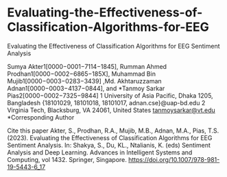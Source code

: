 # Evaluating-the-Effectiveness-of-Classification-Algorithms-for-EEG
Evaluating the Effectiveness of Classification Algorithms for EEG Sentiment Analysis

Sumya Akter1[0000−0001−7114−1845], Rumman Ahmed Prodhan1[0000−0002−6865−185X], Muhammad Bin Mujib1[0000−0003−0283−3439] ,Md. Akhtaruzzaman Adnan1[0000−0003−4137−0844], and *Tanmoy Sarkar
Pias2[0000−0002−7325−9844]
1 University of Asia Pacific, Dhaka 1205, Bangladesh
{18101029, 18101018, 18101017, adnan.cse}@uap-bd.edu
2 Virginia Tech, Blacksburg, VA 24061, United States
tanmoysarkar@vt.edu
*Corresponding Author

Cite this paper
Akter, S., Prodhan, R.A., Mujib, M.B., Adnan, M.A., Pias, T.S. (2023). Evaluating the Effectiveness of Classification Algorithms for EEG Sentiment Analysis. In: Shakya, S., Du, KL., Ntalianis, K. (eds) Sentiment Analysis and Deep Learning. Advances in Intelligent Systems and Computing, vol 1432. Springer, Singapore. https://doi.org/10.1007/978-981-19-5443-6_17


